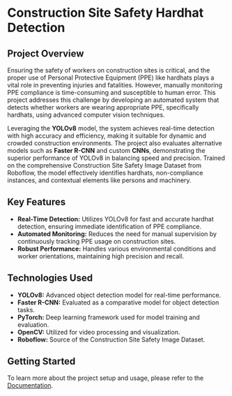# Construction Site Safety Hardhat Detection

## Project Overview

Ensuring the safety of workers on construction sites is critical, and the proper use of Personal Protective Equipment (PPE) like hardhats plays a vital role in preventing injuries and fatalities. However, manually monitoring PPE compliance is time-consuming and susceptible to human error. This project addresses this challenge by developing an automated system that detects whether workers are wearing appropriate PPE, specifically hardhats, using advanced computer vision techniques.

Leveraging the **YOLOv8** model, the system achieves real-time detection with high accuracy and efficiency, making it suitable for dynamic and crowded construction environments. The project also evaluates alternative models such as **Faster R-CNN** and custom **CNNs**, demonstrating the superior performance of YOLOv8 in balancing speed and precision. Trained on the comprehensive Construction Site Safety Image Dataset from Roboflow, the model effectively identifies hardhats, non-compliance instances, and contextual elements like persons and machinery.

## Key Features

- **Real-Time Detection:** Utilizes YOLOv8 for fast and accurate hardhat detection, ensuring immediate identification of PPE compliance.
- **Automated Monitoring:** Reduces the need for manual supervision by continuously tracking PPE usage on construction sites.
- **Robust Performance:** Handles various environmental conditions and worker orientations, maintaining high precision and recall.

## Technologies Used

- **YOLOv8:** Advanced object detection model for real-time performance.
- **Faster R-CNN:** Evaluated as a comparative model for object detection tasks.
- **PyTorch:** Deep learning framework used for model training and evaluation.
- **OpenCV:** Utilized for video processing and visualization.
- **Roboflow:** Source of the Construction Site Safety Image Dataset.

## Getting Started
To learn more about the project setup and usage, please refer to the [Documentation](https://github.com/ManOnTheMove/MIE-1517-Project/blob/main/Final_Report.html).
